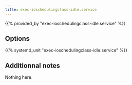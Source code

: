 ```yaml
---
title: exec-ioschedulingclass-idle.service
---
```


{{% provided_by "exec-ioschedulingclass-idle.service" %}}

## Options

{{% systemd_unit "exec-ioschedulingclass-idle.service" %}}

## Additionnal notes

Nothing here.